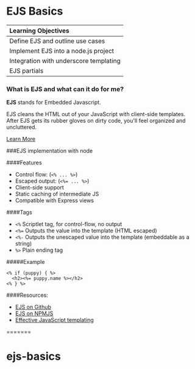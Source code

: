 # EJS Basics


| Learning Objectives |
| :---- |
| Define EJS and outline use cases |
| Implement EJS into a node.js project |
| Integration with underscore templating |
| EJS partials |



### What is EJS and what can it do for me?
**EJS** stands for Embedded Javascript.

EJS cleans the HTML out of your JavaScript with client-side templates. After EJS gets its rubber gloves on dirty code, you'll feel organized and uncluttered.

</strong><a href="http://www.embeddedjs.com/">Learn More</a>

###EJS implementation with node

<!--####Steps *(courtesy of Ilias)*

1. Install ejs: `npm install --save ejs`
2. Require it in the project: `app.set('view engine', 'ejs')`
3. Render a template: `res.render('index');`
4. Require an ejs partial *(optional)*: `<% include partials/head %>`
5. Iterate through the data *(optional)*:
 
 ```
 <% foodItems.forEach(function(food) { %>
  <li class='list-group-item'><%= food.name %>
    <span class="label label-default"><%= food.yumminess%></span>
    <button data-id="<%= food.id %>" onclick="deleteFood(this)" type="button" class="close" aria-label="Close"><span aria-hidden="true">&times;</span></button>
  </li>
<% }); %>
 ```
--> 

####Features
* Control flow: (`<% ... %>`)
* Escaped output: (`<%= ... %>`)
* Client-side support
* Static caching of intermediate JS
* Compatible with Express views

####Tags

* `<%` Scriptlet tag, for control-flow, no output
*  `<%=` Outputs the value into the template (HTML escaped)
* `<%-` Outputs the unescaped value into the template (embeddable as a string)
* `%>` Plain ending tag

#####Example
```
<% if (puppy) { %>
  <h2><%= puppy.name %></h2>
<% } %>
```

####Resources:
* [EJS on Github](https://github.com/mde/ejs)
* [EJS on NPMJS](https://www.npmjs.com/package/ejs)
* [Effective JavaScript templating](http://ejs.co/)

=======
# ejs-basics
